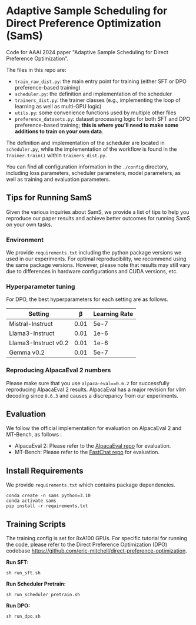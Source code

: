 # Adaptive Sample Scheduling for Direct Preference Optimization (SamS)
Code for AAAI 2024 paper "Adaptive Sample Scheduling for Direct Preference Optimization".

The files in this repo are:

- `train_raw_dist.py`: the main entry point for training (either SFT or DPO preference-based training)
- `scheduler.py`: the definition and implementation of the scheduler
- `trainers_dist.py`: the trainer classes (e.g., implementing the loop of learning as well as multi-GPU logic)
- `utils.py`: some convenience functions used by multiple other files
- `preference_datasets.py`: dataset processing logic for both SFT and DPO preference-based training; **this is where you'll need to make some additions to train on your own data**.

The definition and implementation of the scheduler are located in `scheduler.py`, while the implementation of the workflow is found in the `Trainer.train()`  within `trainers_dist.py`.

 You can find all configuration information in the `./config` directory, including loss parameters, scheduler parameters, model parameters, as well as training and evaluation parameters.

## Tips for Running SamS

Given the various inquiries about SamS, we provide a list of tips to help you reproduce our paper results and achieve better outcomes for running SamS on your own tasks. 

### Environment

We provide  ``requirements.txt``  including the python package versions we used in our experiments. For optimal reproducibility, we recommend using the same package versions. However, please note that results may still vary due to differences in hardware configurations and CUDA versions, etc.

### Hyperparameter tuning

For DPO, the best hyperparameters for each setting are as follows.

| Setting              | β    | Learning Rate |
| -------------------- | ---- | ------------- |
| Mistral-Instruct     | 0.01 | 5e-7          |
| Llama3-Instruct      | 0.01 | 1e-6          |
| Llama3-Instruct v0.2 | 0.01 | 1e-6          |
| Gemma v0.2           | 0.01 | 5e-7          |

### Reproducing AlpacaEval 2 numbers

Please make sure that you use `alpaca-eval==0.6.2`  for successfully reproducing AlpacaEval 2 results. AlpacaEval has a major revision for vllm decoding since `0.6.3` and causes a discrepancy from our experiments. 

## Evaluation

We follow the official implementation for evaluation on AlpacaEval 2 and MT-Bench, as follows :

* AlpacaEval 2: Please refer to the [AlpacaEval repo](https://github.com/tatsu-lab/alpaca_eval) for evaluation.
* MT-Bench: Please refer to the [FastChat repo](https://github.com/lm-sys/FastChat) for evaluation.

## Install Requirements

We provide  `requirements.txt`   which contains package dependencies. 

    conda create -n sams python=3.10 
    conda activate sams
    pip install -r requirements.txt

## Training Scripts

The training config is set for 8xA100 GPUs. For specific  tutorial for running the code, please refer to the Direct Preference Optimization (DPO) codebase https://github.com/eric-mitchell/direct-preference-optimization.

**Run SFT:**

    sh run_sft.sh 

**Run Scheduler Pretrain:**

    sh run_scheduler_pretrain.sh 

**Run DPO:**

    sh run_dpo.sh 
